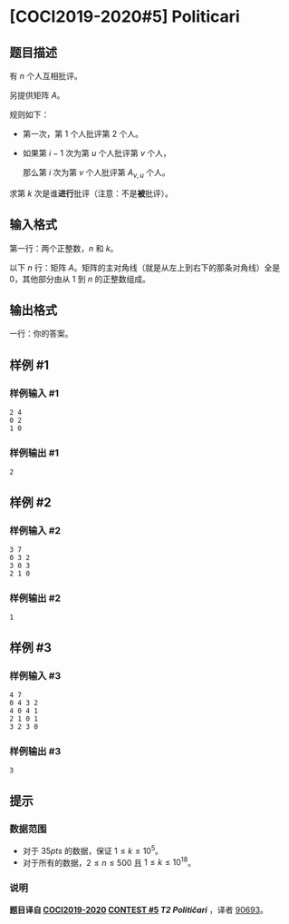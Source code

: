# [COCI2019-2020#5] Politicari

## 题目描述

有 $n$ 个人互相批评。

另提供矩阵 $A$。

规则如下：

- 第一次，第 $1$ 个人批评第 $2$ 个人。

- 如果第 $i-1$ 次为第 $u$ 个人批评第 $v$ 个人，

	那么第 $i$ 次为第 $v$ 个人批评第 $A_{v,u}$ 个人。

求第 $k$ 次是谁**进行**批评（注意：不是**被**批评）。

## 输入格式

第一行：两个正整数，$n$ 和 $k$。

以下 $n$ 行：矩阵 $A$。矩阵的主对角线（就是从左上到右下的那条对角线）全是 $0$，其他部分由从 $1$ 到 $n$ 的正整数组成。

## 输出格式

一行：你的答案。

## 样例 #1

### 样例输入 #1
```
2 4
0 2
1 0
```

### 样例输出 #1

```
2
```

## 样例 #2

### 样例输入 #2
```
3 7
0 3 2
3 0 3
2 1 0
```

### 样例输出 #2

```
1
```

## 样例 #3

### 样例输入 #3
```
4 7
0 4 3 2
4 0 4 1
2 1 0 1
3 2 3 0
```

### 样例输出 #3

```
3
```

## 提示

### 数据范围

- 对于 $35 pts$ 的数据，保证 $1\leq k\leq 10^5$。
- 对于所有的数据，$2\leq n\leq 500$ 且 $1\leq k\leq 10^{18}$。

### 说明

**题目译自 [COCI2019-2020](https://hsin.hr/coci/archive/2019_2020/) [CONTEST #5](https://hsin.hr/coci/archive/2019_2020/contest5_tasks.pdf)  _T2 Političari_** ，译者 [90693](/user/90693)。
